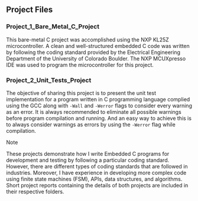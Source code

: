 ## Project Files

### Project_1_Bare_Metal_C_Project 
This bare-metal C project was accomplished using the NXP KL25Z microcontroller. A clean and well-structured embedded C code was written by following the coding standard provided by the Electrical Engineering Department of the University of Colorado Boulder. The NXP MCUXpresso IDE was used to program the microcontroller for this project.

### Project_2_Unit_Tests_Project
The objective of sharing this project is to present the unit test implementation for a program written in C programming language complied using the GCC along with ```-Wall``` and ```-Werror``` flags to consider every warning as an error. It is always recommended to eliminate all possible warnings before program compilation and running. And an easy way to achieve this is to always consider warnings as errors by using the ```-Werror``` flag while compilation.

> [!NOTE]
> These projects demonstrate how I write Embedded C programs for development and testing by following a particular coding standard. However, there are different types of coding standards that are followed in industries. Moreover, I have experience in developing more complex code using finite state machines (FSM), APIs, data structures, and algorithms.
> Short project reports containing the details of both projects are included in their respective folders.
